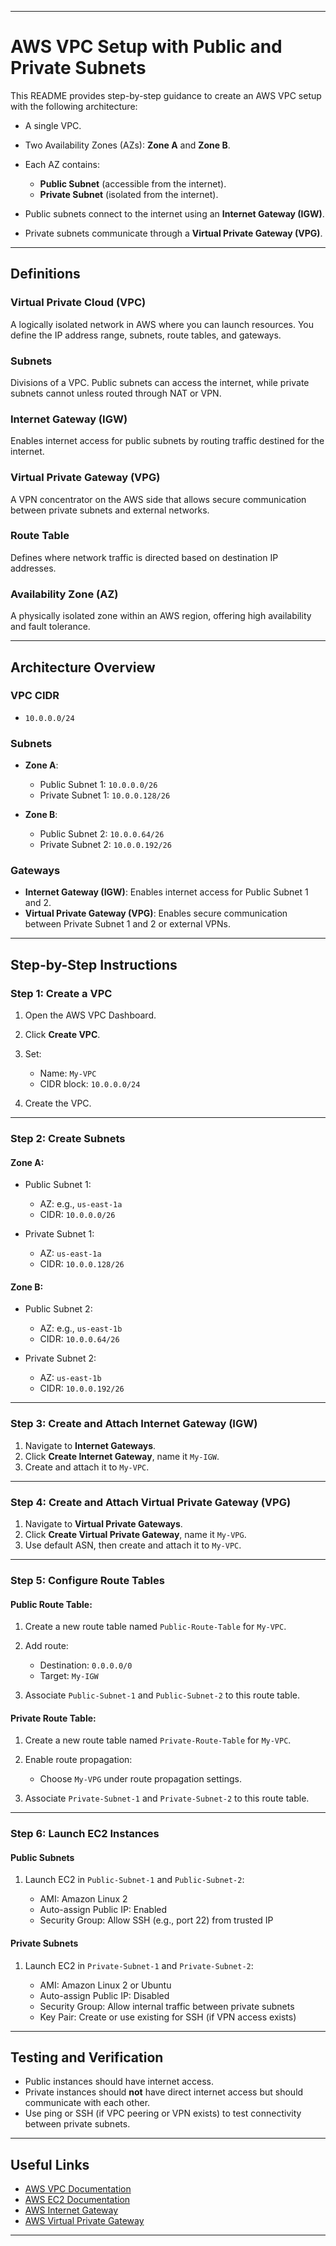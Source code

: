 
---

# AWS VPC Setup with Public and Private Subnets

This README provides step-by-step guidance to create an AWS VPC setup with the following architecture:

* A single VPC.
* Two Availability Zones (AZs): **Zone A** and **Zone B**.
* Each AZ contains:

  * **Public Subnet** (accessible from the internet).
  * **Private Subnet** (isolated from the internet).
* Public subnets connect to the internet using an **Internet Gateway (IGW)**.
* Private subnets communicate through a **Virtual Private Gateway (VPG)**.

---

## Definitions

### Virtual Private Cloud (VPC)

A logically isolated network in AWS where you can launch resources. You define the IP address range, subnets, route tables, and gateways.

### Subnets

Divisions of a VPC. Public subnets can access the internet, while private subnets cannot unless routed through NAT or VPN.

### Internet Gateway (IGW)

Enables internet access for public subnets by routing traffic destined for the internet.

### Virtual Private Gateway (VPG)

A VPN concentrator on the AWS side that allows secure communication between private subnets and external networks.

### Route Table

Defines where network traffic is directed based on destination IP addresses.

### Availability Zone (AZ)

A physically isolated zone within an AWS region, offering high availability and fault tolerance.

---

## Architecture Overview

### VPC CIDR

* `10.0.0.0/24`

### Subnets

* **Zone A**:

  * Public Subnet 1: `10.0.0.0/26`
  * Private Subnet 1: `10.0.0.128/26`
* **Zone B**:

  * Public Subnet 2: `10.0.0.64/26`
  * Private Subnet 2: `10.0.0.192/26`

### Gateways

* **Internet Gateway (IGW)**: Enables internet access for Public Subnet 1 and 2.
* **Virtual Private Gateway (VPG)**: Enables secure communication between Private Subnet 1 and 2 or external VPNs.

---

## Step-by-Step Instructions

### Step 1: Create a VPC

1. Open the AWS VPC Dashboard.
2. Click **Create VPC**.
3. Set:

   * Name: `My-VPC`
   * CIDR block: `10.0.0.0/24`
4. Create the VPC.

---

### Step 2: Create Subnets

#### Zone A:

* Public Subnet 1:

  * AZ: e.g., `us-east-1a`
  * CIDR: `10.0.0.0/26`

* Private Subnet 1:

  * AZ: `us-east-1a`
  * CIDR: `10.0.0.128/26`

#### Zone B:

* Public Subnet 2:

  * AZ: e.g., `us-east-1b`
  * CIDR: `10.0.0.64/26`

* Private Subnet 2:

  * AZ: `us-east-1b`
  * CIDR: `10.0.0.192/26`

---

### Step 3: Create and Attach Internet Gateway (IGW)

1. Navigate to **Internet Gateways**.
2. Click **Create Internet Gateway**, name it `My-IGW`.
3. Create and attach it to `My-VPC`.

---

### Step 4: Create and Attach Virtual Private Gateway (VPG)

1. Navigate to **Virtual Private Gateways**.
2. Click **Create Virtual Private Gateway**, name it `My-VPG`.
3. Use default ASN, then create and attach it to `My-VPC`.

---

### Step 5: Configure Route Tables

#### Public Route Table:

1. Create a new route table named `Public-Route-Table` for `My-VPC`.
2. Add route:

   * Destination: `0.0.0.0/0`
   * Target: `My-IGW`
3. Associate `Public-Subnet-1` and `Public-Subnet-2` to this route table.

#### Private Route Table:

1. Create a new route table named `Private-Route-Table` for `My-VPC`.
2. Enable route propagation:

   * Choose `My-VPG` under route propagation settings.
3. Associate `Private-Subnet-1` and `Private-Subnet-2` to this route table.

---

### Step 6: Launch EC2 Instances

#### Public Subnets

1. Launch EC2 in `Public-Subnet-1` and `Public-Subnet-2`:

   * AMI: Amazon Linux 2
   * Auto-assign Public IP: Enabled
   * Security Group: Allow SSH (e.g., port 22) from trusted IP

#### Private Subnets

1. Launch EC2 in `Private-Subnet-1` and `Private-Subnet-2`:

   * AMI: Amazon Linux 2 or Ubuntu
   * Auto-assign Public IP: Disabled
   * Security Group: Allow internal traffic between private subnets
   * Key Pair: Create or use existing for SSH (if VPN access exists)

---

## Testing and Verification

* Public instances should have internet access.
* Private instances should **not** have direct internet access but should communicate with each other.
* Use ping or SSH (if VPC peering or VPN exists) to test connectivity between private subnets.

---

## Useful Links

* [AWS VPC Documentation](https://docs.aws.amazon.com/vpc/latest/userguide/)
* [AWS EC2 Documentation](https://docs.aws.amazon.com/ec2/latest/userguide/)
* [AWS Internet Gateway](https://docs.aws.amazon.com/vpc/latest/userguide/VPC_Internet_Gateway.html)
* [AWS Virtual Private Gateway](https://docs.aws.amazon.com/vpn/latest/s2svpn/VPC_VPN.html)

---
